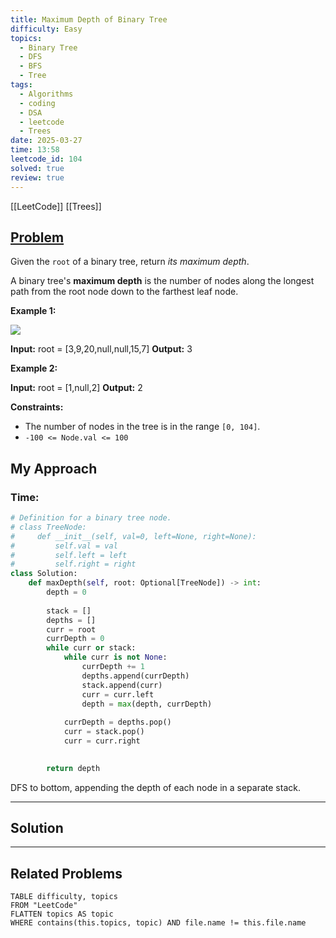 ```yaml
---
title: Maximum Depth of Binary Tree
difficulty: Easy
topics:
  - Binary Tree
  - DFS
  - BFS
  - Tree
tags:
  - Algorithms
  - coding
  - DSA
  - leetcode
  - Trees
date: 2025-03-27
time: 13:58
leetcode_id: 104
solved: true
review: true
---
```

[[LeetCode]]
[[Trees]]
## [Problem](https://leetcode.com/problems/maximum-depth-of-binary-tree/)
Given the `root` of a binary tree, return _its maximum depth_.

A binary tree's **maximum depth** is the number of nodes along the longest path from the root node down to the farthest leaf node.

**Example 1:**

![](https://assets.leetcode.com/uploads/2020/11/26/tmp-tree.jpg)

**Input:** root = [3,9,20,null,null,15,7]
**Output:** 3

**Example 2:**

**Input:** root = [1,null,2]
**Output:** 2

**Constraints:**

- The number of nodes in the tree is in the range `[0, 104]`.
- `-100 <= Node.val <= 100`


## My Approach
### Time: 
```python
# Definition for a binary tree node.
# class TreeNode:
#     def __init__(self, val=0, left=None, right=None):
#         self.val = val
#         self.left = left
#         self.right = right
class Solution:
    def maxDepth(self, root: Optional[TreeNode]) -> int:
        depth = 0
  
        stack = []
        depths = []
        curr = root
        currDepth = 0
        while curr or stack:
            while curr is not None:
                currDepth += 1
                depths.append(currDepth)
                stack.append(curr)
                curr = curr.left
                depth = max(depth, currDepth)
  
            currDepth = depths.pop()
            curr = stack.pop()
            curr = curr.right

  
        return depth
```

DFS to bottom, appending the depth of each node in a separate stack.  


---
## Solution




---
## Related Problems
```dataview
TABLE difficulty, topics
FROM "LeetCode"
FLATTEN topics AS topic
WHERE contains(this.topics, topic) AND file.name != this.file.name
```